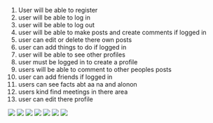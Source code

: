 

1. User will be able to register
2. user will be able to log in
3. user will be able to log out
4. user will be able to make posts and create comments if logged in 
5. user can edit or delete there own posts
6. user can add things to do if logged in
7. user will be able to see other profiles
8. user must be logged in to create a profile
9. users will be able to comment to other peoples posts
10. user can add friends if logged in 
11. users can see facts abt aa na and alonon 
12. users kind find meetings in there area
13. user can edit there profile 


<img src="images/IMG_1032.JPG"/>
<img src="images/IMG_1033.JPG"/>
<img src="images/IMG_1034.JPG"/>
<img src="images/IMG_1035.JPG"/>
<img src="images/IMG_1036.JPG"/>
<img src="images/IMG_1037.JPG"/>
<img src="images/IMG_1038.JPG"/>


